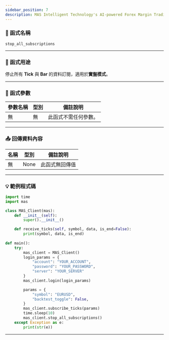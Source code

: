 ```yaml
---
sidebar_position: 7
description: MAS Intelligent Technology's AI-powered Forex Margin Trading Platform with full MetaTrader MT5 broker integration allows investors to generate automated trading strategies simply by entering text. Supports instant backtesting,real-time data synchronization,and seamless multi-broker switching. No coding experience required to easily launch AI automated trading,optimize strategies,and reduce market risk. Designed for both individual traders and financial institutions with standardized MetaTrader MT5-compatible APIs,automated backtesting,and quantitative strategy optimization to help enterprises deploy stable and efficient trading solutions quickly.
---
```


### 🧩 函式名稱

`stop_all_subscriptions`

---

### 🎯 函式用途

停止所有 **Tick** 與 **Bar** 的資料訂閱，適用於**實盤模式**。  

---

### 🔧 函式參數

| 參數名稱 | 型別 | 備註說明         |
|----------|------|------------------|
| 無       | 無   | 此函式不需任何參數。 |

---

### 📤 回傳資料內容

| 名稱   | 型別 | 備註說明     |
|--------|------|-------------|
| 無     | None | 此函式無回傳值 |

---

### 💡 範例程式碼


```python
import time
import mas

class MAS_Client(mas):
    def __init__(self):
        super().__init__()

    def receive_ticks(self, symbol, data, is_end=False):
        print(symbol, data, is_end)
        
def main():
    try:
        mas_client = MAS_Client()
        login_params = {
            "account": "YOUR_ACCOUNT",
            "password": "YOUR_PASSWORD",
            "server": "YOUR_SERVER"
        }
        mas_client.login(login_params)

        params = {
            "symbol": "EURUSD",
            "backtest_toggle": False,
        }
        mas_client.subscribe_ticks(params)
        time.sleep(10)
        mas_client.stop_all_subscriptions()
    except Exception as e:
        print(str(e))
```
---
